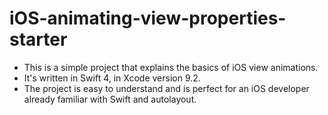 # iOS-animating-view-properties-starter

* This is a simple project that explains the basics of iOS view animations. 
* It's written in Swift 4, in Xcode version 9.2. 
* The project is easy to understand and is perfect for an iOS developer already familiar with Swift and autolayout.
